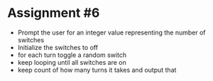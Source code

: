 # Assignment #6

* Prompt the user for an integer value representing the number of switches
* Initialize the switches to off
* for each turn toggle a random switch
* keep looping until all switches are on
* keep count of how many turns it takes and output that
